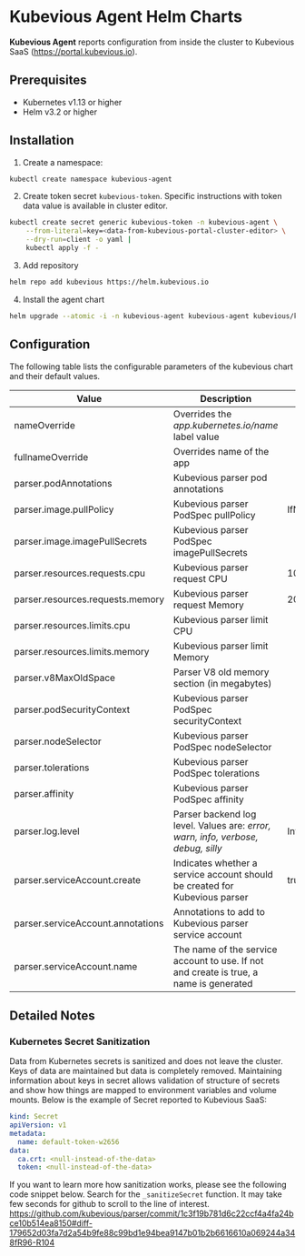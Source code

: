 # Kubevious Agent Helm Charts
**Kubevious Agent** reports configuration from inside the cluster to Kubevious SaaS (https://portal.kubevious.io).

## Prerequisites

- Kubernetes v1.13 or higher
- Helm v3.2 or higher

## Installation 

1. Create a namespace:

```sh
kubectl create namespace kubevious-agent
```

2. Create token secret `kubevious-token`. Specific instructions with token data value is available in cluster editor.

```sh
kubectl create secret generic kubevious-token -n kubevious-agent \
    --from-literal=key=<data-from-kubevious-portal-cluster-editor> \
    --dry-run=client -o yaml |
    kubectl apply -f -
```

3. Add repository
```sh
helm repo add kubevious https://helm.kubevious.io
```

4. Install the agent chart
```sh
helm upgrade --atomic -i -n kubevious-agent kubevious-agent kubevious/kubevious-agent
```


## Configuration

The following table lists the configurable parameters of the kubevious chart and their default values.

| Value                               | Description                                                  | Default                                      |
| ----------------------------------- | ------------------------------------------------------------ | -------------------------------------------- |
| nameOverride                        | Overrides the *app.kubernetes.io/name* label value           |                                              |
| fullnameOverride                    | Overrides name of the app                                    |                                              |
| parser.podAnnotations               | Kubevious parser pod annotations                            |                                              |
| parser.image.pullPolicy          | Kubevious parser PodSpec pullPolicy                         | IfNotPresent                                 |
| parser.image.imagePullSecrets    | Kubevious parser PodSpec imagePullSecrets                   |                                              |
| parser.resources.requests.cpu    | Kubevious parser request CPU                                | 100m                                         |
| parser.resources.requests.memory | Kubevious parser request Memory                             | 200Mi                                        |
| parser.resources.limits.cpu      | Kubevious parser limit CPU                                  |                                              |
| parser.resources.limits.memory   | Kubevious parser limit Memory                               |                                              |
| parser.v8MaxOldSpace             | Parser V8 old memory section (in megabytes)                 |                                              |
| parser.podSecurityContext        | Kubevious parser PodSpec securityContext                    |                                              |
| parser.nodeSelector              | Kubevious parser PodSpec nodeSelector                       |                                              |
| parser.tolerations               | Kubevious parser PodSpec tolerations                        |                                              |
| parser.affinity                  | Kubevious parser PodSpec affinity                           |                                              |
| parser.log.level | Parser backend log level. Values are: *error, warn, info, verbose, debug, silly* | Info |
| parser.serviceAccount.create | Indicates whether a service account should be created for Kubevious parser | true |
| parser.serviceAccount.annotations | Annotations to add to Kubevious parser service account |                                              |
| parser.serviceAccount.name | The name of the service account to use. If not and create is true, a name is generated |                                              |

## Detailed Notes

### Kubernetes Secret Sanitization
Data from Kubernetes secrets is sanitized and does not leave the cluster. Keys of data are maintained but data is completely removed. Maintaining information about keys in secret allows validation of structure of secrets and show how things are mapped to environment variables and volume mounts. Below is the example of Secret reported to Kubevious SaaS:
```yaml
kind: Secret
apiVersion: v1
metadata:
  name: default-token-w2656
data:
  ca.crt: <null-instead-of-the-data>
  token: <null-instead-of-the-data>
```
If you want to learn more how sanitization works, please see the following code snippet below. Search for the `_sanitizeSecret` function. It may take few seconds for github to scroll to the line of interest.
https://github.com/kubevious/parser/commit/1c3f19b781d6c22ccf4a4fa24bce10b514ea8150#diff-179652d03fa7d2a54b9fe88c99bd1e94bea9147b01b2b6616610a069244a348fR96-R104
